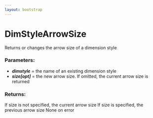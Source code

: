 ```yaml
---
layout: bootstrap
---
```


# DimStyleArrowSize

Returns or changes the arrow size of a dimension style
          

### Parameters:

- ***dimstyle*** = the name of an existing dimension style
- ***size[opt]*** = the new arrow size. If omitted, the current arrow size is returned
        

### Returns:


If size is not specified, the current arrow size
If size is specified, the previous arrow size
None on error
        


